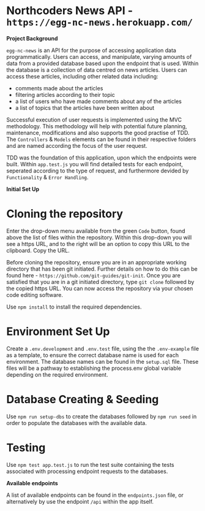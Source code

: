 # Northcoders News API - `https://egg-nc-news.herokuapp.com/`

**Project Background**

`egg-nc-news` is an API for the purpose of accessing application data programmatically. Users can access, and manipulate, varying amounts of data from a provided database based upon the endpoint that is used. Within the database is a collection of data centred on news articles. Users can access these articles, including other related data including:

- comments made about the articles
- filtering articles according to their topic
- a list of users who have made comments about any of the articles
- a list of topics that the articles have been written about

Successful execution of user requests is implemented using the MVC methodology. This methodology will help with potential future planning, maintenance, modifications and also supports the good practise of TDD. The `Controllers` & `Models` elements can be found in their respective folders and are named according the focus of the user request.

TDD was the foundation of this application, upon which the endpoints were built. Within `app.test.js` you will find detailed tests for each endpoint, seperated according to the type of request, and furthermore devided by `Functionality` & `Error Handling`.

**Initial Set Up**

# Cloning the repository

Enter the drop-down menu available from the green `Code` button, found above the list of files within the repository. Within this drop-down you will see a https URL, and to the right will be an option to copy this URL to the clipboard. Copy the URL.

Before cloning the repository, ensure you are in an appropriate working directory that has been git initiated. Further details on how to do this can be found here - `https://github.com/git-guides/git-init`. Once you are satisfied that you are in a git initiated directory, type `git clone` followed by the copied https URL. You can now access the repository via your chosen code editing software.

Use `npm install` to install the required dependencies.

# Environment Set Up

Create a `.env.development` and `.env.test` file, using the the `.env-example` file as a template, to ensure the correct database name is used for each environment. The database names can be found in the `setup.sql` file. These files will be a pathway to establishing the process.env global variable depending on the required environment.

# Database Creating & Seeding

Use `npm run setup-dbs` to create the databases followed by `npm run seed` in order to populate the databases with the available data.

# Testing

Use `npm test app.test.js` to run the test suite containing the tests associated with processing endpoint requests to the databases.

**Available endpoints**

A list of available endpoints can be found in the `endpoints.json` file, or alternatively by use the endpoint `/api` within the app itself.
